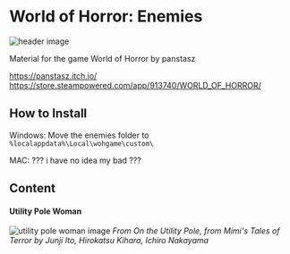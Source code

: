# World of Horror: Enemies

![header image](https://cdn.akamai.steamstatic.com/steam/apps/913740/header.jpg?t=1703236730)

Material for the game World of Horror by panstasz

https://panstasz.itch.io/
https://store.steampowered.com/app/913740/WORLD_OF_HORROR/


## How to Install

Windows: Move the enemies folder to `%localappdata%\Local\wohgame\custom\`

MAC: ??? i have no idea my bad ???

## Content

#### Utility Pole Woman
![utility pole woman image](https://i.imgur.com/zY4sv0k.png)
*From On the Utility Pole, from Mimi's Tales of Terror by Junji Ito, Hirokatsu Kihara, Ichiro Nakayama*